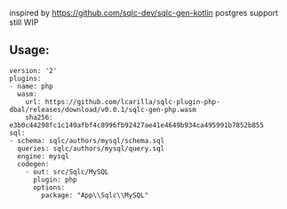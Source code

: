 inspired by https://github.com/sqlc-dev/sqlc-gen-kotlin
postgres support still WIP
## Usage:
```
version: '2'
plugins:
- name: php
  wasm:
    url: https://github.com/lcarilla/sqlc-plugin-php-dbal/releases/download/v0.0.1/sqlc-gen-php.wasm
    sha256: e3b0c44298fc1c149afbf4c8996fb92427ae41e4649b934ca495991b7852b855
sql:
- schema: sqlc/authors/mysql/schema.sql
  queries: sqlc/authors/mysql/query.sql
  engine: mysql
  codegen:
    - out: src/Sqlc/MySQL
      plugin: php
      options:
        package: "App\\Sqlc\\MySQL"
```
